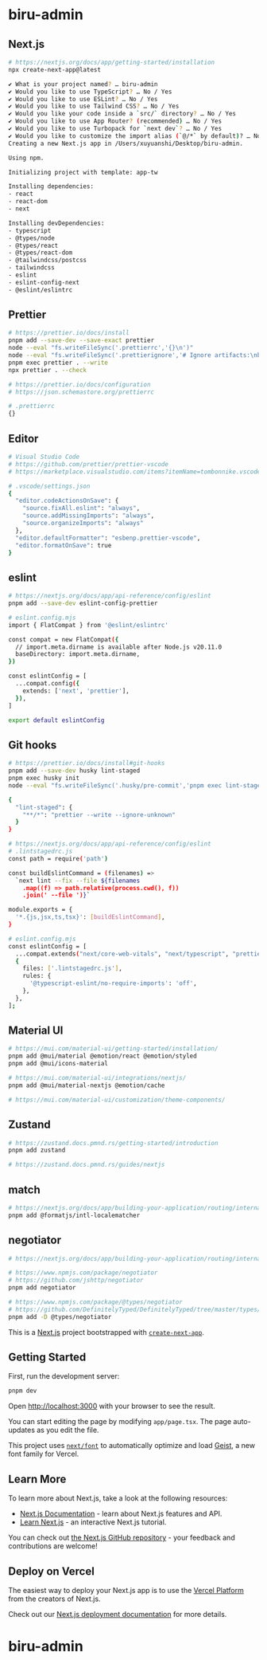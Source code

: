 # biru-admin

## Next.js

```bash
# https://nextjs.org/docs/app/getting-started/installation
npx create-next-app@latest

✔ What is your project named? … biru-admin
✔ Would you like to use TypeScript? … No / Yes
✔ Would you like to use ESLint? … No / Yes
✔ Would you like to use Tailwind CSS? … No / Yes
✔ Would you like your code inside a `src/` directory? … No / Yes
✔ Would you like to use App Router? (recommended) … No / Yes
✔ Would you like to use Turbopack for `next dev`? … No / Yes
✔ Would you like to customize the import alias (`@/*` by default)? … No / Yes
Creating a new Next.js app in /Users/xuyuanshi/Desktop/biru-admin.

Using npm.

Initializing project with template: app-tw

Installing dependencies:
- react
- react-dom
- next

Installing devDependencies:
- typescript
- @types/node
- @types/react
- @types/react-dom
- @tailwindcss/postcss
- tailwindcss
- eslint
- eslint-config-next
- @eslint/eslintrc
```

## Prettier

```bash
# https://prettier.io/docs/install
pnpm add --save-dev --save-exact prettier
node --eval "fs.writeFileSync('.prettierrc','{}\n')"
node --eval "fs.writeFileSync('.prettierignore','# Ignore artifacts:\nbuild\ncoverage\n')"
pnpm exec prettier . --write
npx prettier . --check

# https://prettier.io/docs/configuration
# https://json.schemastore.org/prettierrc

# .prettierrc
{}
```

## Editor

```bash
# Visual Studio Code
# https://github.com/prettier/prettier-vscode
# https://marketplace.visualstudio.com/items?itemName=tombonnike.vscode-status-bar-format-toggle

# .vscode/settings.json
{
  "editor.codeActionsOnSave": {
    "source.fixAll.eslint": "always",
    "source.addMissingImports": "always",
    "source.organizeImports": "always"
  },
  "editor.defaultFormatter": "esbenp.prettier-vscode",
  "editor.formatOnSave": true
}
```

## eslint

```bash
# https://nextjs.org/docs/app/api-reference/config/eslint
pnpm add --save-dev eslint-config-prettier

# eslint.config.mjs
import { FlatCompat } from '@eslint/eslintrc'

const compat = new FlatCompat({
  // import.meta.dirname is available after Node.js v20.11.0
  baseDirectory: import.meta.dirname,
})

const eslintConfig = [
  ...compat.config({
    extends: ['next', 'prettier'],
  }),
]

export default eslintConfig
```

## Git hooks

```bash
# https://prettier.io/docs/install#git-hooks
pnpm add --save-dev husky lint-staged
pnpm exec husky init
node --eval "fs.writeFileSync('.husky/pre-commit','pnpm exec lint-staged\n')"

{
  "lint-staged": {
    "**/*": "prettier --write --ignore-unknown"
  }
}

# https://nextjs.org/docs/app/api-reference/config/eslint
# .lintstagedrc.js
const path = require('path')

const buildEslintCommand = (filenames) =>
  `next lint --fix --file ${filenames
    .map((f) => path.relative(process.cwd(), f))
    .join(' --file ')}`

module.exports = {
  '*.{js,jsx,ts,tsx}': [buildEslintCommand],
}

# eslint.config.mjs
const eslintConfig = [
  ...compat.extends("next/core-web-vitals", "next/typescript", "prettier"),
  {
    files: ['.lintstagedrc.js'],
    rules: {
      '@typescript-eslint/no-require-imports': 'off',
    },
  },
];
```

## Material UI

```bash
# https://mui.com/material-ui/getting-started/installation/
pnpm add @mui/material @emotion/react @emotion/styled
pnpm add @mui/icons-material

# https://mui.com/material-ui/integrations/nextjs/
pnpm add @mui/material-nextjs @emotion/cache

# https://mui.com/material-ui/customization/theme-components/
```

## Zustand

```bash
# https://zustand.docs.pmnd.rs/getting-started/introduction
pnpm add zustand

# https://zustand.docs.pmnd.rs/guides/nextjs
```

## match

```bash
# https://nextjs.org/docs/app/building-your-application/routing/internationalization
pnpm add @formatjs/intl-localematcher
```

## negotiator

```bash
# https://nextjs.org/docs/app/building-your-application/routing/internationalization

# https://www.npmjs.com/package/negotiator
# https://github.com/jshttp/negotiator
pnpm add negotiator

# https://www.npmjs.com/package/@types/negotiator
# https://github.com/DefinitelyTyped/DefinitelyTyped/tree/master/types/negotiator
pnpm add -D @types/negotiator
```

This is a [Next.js](https://nextjs.org) project bootstrapped with [`create-next-app`](https://nextjs.org/docs/app/api-reference/cli/create-next-app).

## Getting Started

First, run the development server:

```bash
pnpm dev
```

Open [http://localhost:3000](http://localhost:3000) with your browser to see the result.

You can start editing the page by modifying `app/page.tsx`. The page auto-updates as you edit the file.

This project uses [`next/font`](https://nextjs.org/docs/app/building-your-application/optimizing/fonts) to automatically optimize and load [Geist](https://vercel.com/font), a new font family for Vercel.

## Learn More

To learn more about Next.js, take a look at the following resources:

- [Next.js Documentation](https://nextjs.org/docs) - learn about Next.js features and API.
- [Learn Next.js](https://nextjs.org/learn) - an interactive Next.js tutorial.

You can check out [the Next.js GitHub repository](https://github.com/vercel/next.js) - your feedback and contributions are welcome!

## Deploy on Vercel

The easiest way to deploy your Next.js app is to use the [Vercel Platform](https://vercel.com/new?utm_medium=default-template&filter=next.js&utm_source=create-next-app&utm_campaign=create-next-app-readme) from the creators of Next.js.

Check out our [Next.js deployment documentation](https://nextjs.org/docs/app/building-your-application/deploying) for more details.

# biru-admin
